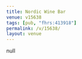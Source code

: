 ```yaml
---
title: Nordic Wine Bar
venue: v15638
tags: [pub, "fhrs:413918"]
permalink: /v/15638/
layout: venue
---
```

null